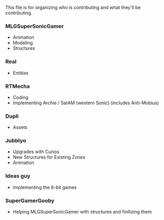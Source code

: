 This file is for organizing who is contributing and what they'll be contributing.

### MLGSuperSonicGamer
- Animation
- Modeling
- Structures

### Real
- Entities

### RTMecha
- Coding
- Implementing Archie / SatAM (western Sonic) (includes Anti-Mobius)

### Dupli
- Assets

### Jubblyo
- Upgrades with Curios
- New Structures for Existing Zones
- Animation

### Ideas guy
- Implementing the 8-bit games

### SuperGamerGooby
-  Helping MLGSuperSonicGamer with structures and finilizing them
